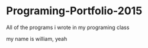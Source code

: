 # Programing-Portfolio-2015
All of the programs i wrote in my programing class

my name is william, yeah
